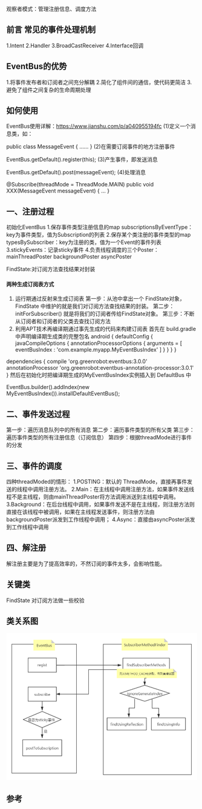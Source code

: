 
观察者模式：管理注册信息、调度方法
## 前言 常见的事件处理机制
1.Intent
2.Handler
3.BroadCastReceiver
4.Interface回调

## EventBus的优势
1.将事件发布者和订阅者之间充分解耦
2.简化了组件间的通信，使代码更简洁
3.避免了组件之间复杂的生命周期处理

## 如何使用
EventBus使用详解：https://www.jianshu.com/p/a040955194fc
(1)定义一个消息类，如：

public class MessageEvent {
    ......
}
(2)在需要订阅事件的地方注册事件

EventBus.getDefault().register(this);
(3)产生事件，即发送消息

EventBus.getDefault().post(messageEvent);
(4)处理消息

@Subscribe(threadMode = ThreadMode.MAIN)
public void XXX(MessageEvent messageEvent) {
    ...
}

## 一、注册过程
初始化EventBus
1.保存事件类型注册信息的map subscriptionsByEventType：key为事件类型，值为Subscription的列表
2.保存某个类注册的事件类型的map typesBySubscriber：key为注册的类，值为一个Event的事件列表
3.stickyEvents：记录sticky事件
4.负责线程调度的三个Poster：mainThreadPoster backgroundPoster asyncPoster

FindState:对订阅方法查找结果对封装

#### 两种生成订阅表方式
1. 运行期通过反射来生成订阅表
第一步：从池中拿出一个 FindState对象，FindState 中维护的就是我们对订阅方法查找结果的封装。
第二步：initForSubscriber() 就是将我们的订阅者传给FindState对象。
第三步：不断从订阅者和订阅者的父类去查找订阅方法
2. 利用APT技术再编译期通过事先生成的代码来构建订阅表
首先在 build.gradle 中声明编译期生成类的完整包名
android {
    defaultConfig {
        javaCompileOptions {
            annotationProcessorOptions {
                arguments = [ eventBusIndex : 'com.example.myapp.MyEventBusIndex' ]
            }
        }
    }
}

dependencies {
    compile 'org.greenrobot:eventbus:3.0.0'
    annotationProcessor 'org.greenrobot:eventbus-annotation-processor:3.0.1'
}
然后在初始化时把编译期生成的MyEventBusIndex实例插入到 DefaultBus 中

EventBus.builder().addIndex(new MyEventBusIndex()).installDefaultEventBus();

## 二、事件发送过程
第一步：遍历消息队列中的所有消息
第二步：遍历事件类型的所有父类
第三步：遍历事件类型的所有注册信息（订阅信息）
第四步：根据threadMode进行事件的分发

## 三、事件的调度
四种threadModed的情形：
1.POSTING：默认的 ThreadMode，直接再事件发送的线程中调用注册方法。
2.Main：在主线程中调用注册方法，如果事件发送线程不是主线程，则由mainThreadPoster将方法调用派送到主线程中调用。
3.Background：在后台线程中调用，如果事件发送不是在主线程，则注册方法则直接在该线程中被调用，如果在主线程发送事件，则注册方法由backgroundPoster派发到工作线程中调用；
4.Async：直接由asyncPoster派发到工作线程中调用

## 四、解注册
解注册主要是为了提高效率的，不然订阅的事件太多，会影响性能。

## 关键类
FindState 对订阅方法做一些校验

## 类关系图
![EventBus注册过程](/assets/EventBus注册过程.png)

## 参考
